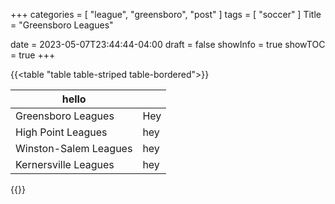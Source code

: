 +++
categories = [ "league", "greensboro", "post" ]
tags = [ "soccer" ]
Title = "Greensboro Leagues"

date = 2023-05-07T23:44:44-04:00
draft = false
showInfo = true
showTOC = true
+++

{{<table "table table-striped table-bordered">}}

| hello 	|  	|
|---	|---	|
| Greensboro Leagues 	| Hey 	|
| High Point Leagues 	| hey 	|
| Winston-Salem Leagues 	|hey  	|
| Kernersville Leagues 	|hey  	|

{{</table>}}

